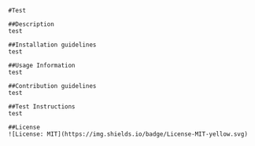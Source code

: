 
    #Test

    ##Description
    test

    ##Installation guidelines
    test

    ##Usage Information
    test

    ##Contribution guidelines 
    test

    ##Test Instructions
    test

    ##License
    ![License: MIT](https://img.shields.io/badge/License-MIT-yellow.svg)
    
